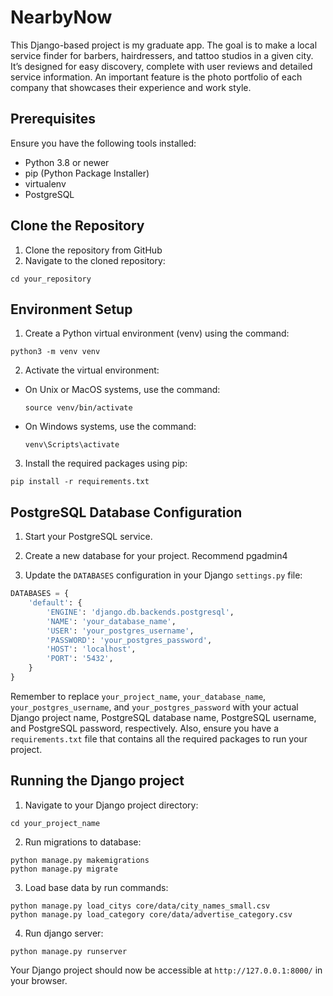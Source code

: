 # NearbyNow

This Django-based project is my graduate app. The goal is to make a local service finder for barbers, hairdressers, and
tattoo studios in a given city. It’s designed for easy discovery, complete with user reviews and detailed service
information. An important feature is the photo portfolio of each company that showcases their experience and work style.

## Prerequisites

Ensure you have the following tools installed:

- Python 3.8 or newer
- pip (Python Package Installer)
- virtualenv
- PostgreSQL

## Clone the Repository

1. Clone the repository from GitHub
2. Navigate to the cloned repository:

```
cd your_repository
```

## Environment Setup

1. Create a Python virtual environment (venv) using the command:

```
python3 -m venv venv
```

2. Activate the virtual environment:

- On Unix or MacOS systems, use the command:
  ```
  source venv/bin/activate
  ```
- On Windows systems, use the command:
  ```
  venv\Scripts\activate
  ```

3. Install the required packages using pip:

```
pip install -r requirements.txt
```

## PostgreSQL Database Configuration

1. Start your PostgreSQL service.

2. Create a new database for your project. Recommend pgadmin4

3. Update the `DATABASES` configuration in your Django `settings.py` file:

```python
DATABASES = {
    'default': {
        'ENGINE': 'django.db.backends.postgresql',
        'NAME': 'your_database_name',
        'USER': 'your_postgres_username',
        'PASSWORD': 'your_postgres_password',
        'HOST': 'localhost',
        'PORT': '5432',
    }
}
```

Remember to replace `your_project_name`, `your_database_name`, `your_postgres_username`, and `your_postgres_password`
with your actual Django project name, PostgreSQL database name, PostgreSQL username, and PostgreSQL password,
respectively. Also, ensure you have a `requirements.txt` file that contains all the required packages to run your
project.

## Running the Django project

1. Navigate to your Django project directory:

```
cd your_project_name
```

2. Run migrations to database:

```
python manage.py makemigrations
python manage.py migrate
```

3. Load base data by run commands:

```
python manage.py load_citys core/data/city_names_small.csv
python manage.py load_category core/data/advertise_category.csv
```

4. Run django server:

```
python manage.py runserver
```

Your Django project should now be accessible at `http://127.0.0.1:8000/` in your browser.



